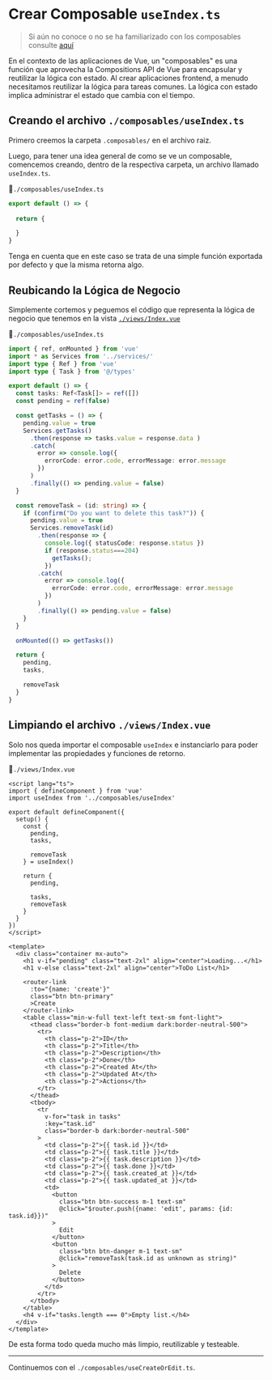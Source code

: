# Crear Composable `useIndex.ts`

>Si aún no conoce o no se ha familiarizado con los composables consulte [aquí](https://vuejs.org/guide/reusability/composables.html)

En el contexto de las aplicaciones de Vue, un "composables" es una función que aprovecha la Compositions API de Vue para encapsular y reutilizar la lógica con estado. Al crear aplicaciones frontend, a menudo necesitamos reutilizar la lógica para tareas comunes. La lógica con estado implica administrar el estado que cambia con el tiempo. 

## Creando el archivo `./composables/useIndex.ts`

Primero creemos la carpeta `.composables/` en el archivo raiz.

Luego, para tener una idea general de como se ve un composable, comencemos creando, dentro de la respectiva carpeta, un archivo llamado `useIndex.ts`.

📃`./composables/useIndex.ts`
```ts
export default () => {
 
  return {

  }
}
```

Tenga en cuenta que en este caso se trata de una simple función exportada por defecto y que la misma retorna algo.

## Reubicando la Lógica de Negocio

Simplemente cortemos y peguemos el código que representa la lógica de negocio que tenemos en la vista [`./views/Index.vue`](../composition-api/migrate-index-view.html)

📃`./composables/useIndex.ts`
```ts
import { ref, onMounted } from 'vue'
import * as Services from '../services/'
import type { Ref } from 'vue'
import type { Task } from '@/types'

export default () => {
  const tasks: Ref<Task[]> = ref([])
  const pending = ref(false)

  const getTasks = () => {
    pending.value = true
    Services.getTasks()
      .then(response => tasks.value = response.data )
      .catch(
        error => console.log({
          errorCode: error.code, errorMessage: error.message
        })
      )
      .finally(() => pending.value = false)
  }

  const removeTask = (id: string) => {
    if (confirm("Do you want to delete this task?")) {
      pending.value = true
      Services.removeTask(id)
        .then(response => {
          console.log({ statusCode: response.status })
          if (response.status===204)
            getTasks();
          })
        .catch(
          error => console.log({
            errorCode: error.code, errorMessage: error.message
          })
        )
        .finally(() => pending.value = false)
    }
  }

  onMounted(() => getTasks())

  return {
    pending,
    tasks,

    removeTask
  }
}
```

## Limpiando el archivo `./views/Index.vue`

Solo nos queda importar el composable `useIndex` e instanciarlo para poder implementar las propiedades y funciones de retorno.

📃`./views/Index.vue`
```vue{3,7,8,9,10,11,12}
<script lang="ts">
import { defineComponent } from 'vue'
import useIndex from '../composables/useIndex'

export default defineComponent({
  setup() {
    const {
      pending,
      tasks,

      removeTask
    } = useIndex()

    return {
      pending,

      tasks,
      removeTask
    }
  }
})
</script>

<template>
  <div class="container mx-auto">
    <h1 v-if="pending" class="text-2xl" align="center">Loading...</h1>
    <h1 v-else class="text-2xl" align="center">ToDo List</h1>
      
    <router-link
      :to="{name: 'create'}"
      class="btn btn-primary"
      >Create
    </router-link>
    <table class="min-w-full text-left text-sm font-light">
      <thead class="border-b font-medium dark:border-neutral-500">
        <tr>
          <th class="p-2">ID</th>
          <th class="p-2">Title</th>
          <th class="p-2">Description</th>
          <th class="p-2">Done</th>
          <th class="p-2">Created At</th>
          <th class="p-2">Updated At</th>
          <th class="p-2">Actions</th>
        </tr>
      </thead>
      <tbody>
        <tr
          v-for="task in tasks"
          :key="task.id"
          class="border-b dark:border-neutral-500"
        >
          <td class="p-2">{{ task.id }}</td>
          <td class="p-2">{{ task.title }}</td>
          <td class="p-2">{{ task.description }}</td>
          <td class="p-2">{{ task.done }}</td>
          <td class="p-2">{{ task.created_at }}</td>
          <td class="p-2">{{ task.updated_at }}</td>          
          <td>
            <button
              class="btn btn-success m-1 text-sm"
              @click="$router.push({name: 'edit', params: {id: task.id}})"
            >
              Edit
            </button>
            <button
              class="btn btn-danger m-1 text-sm"
              @click="removeTask(task.id as unknown as string)"
            >
              Delete
            </button>
          </td>
        </tr>
      </tbody>
    </table>
    <h4 v-if="tasks.length === 0">Empty list.</h4>
  </div>
</template>
```

De esta forma todo queda mucho más limpio, reutilizable y testeable.

---

Continuemos con el `./composables/useCreateOrEdit.ts`.
